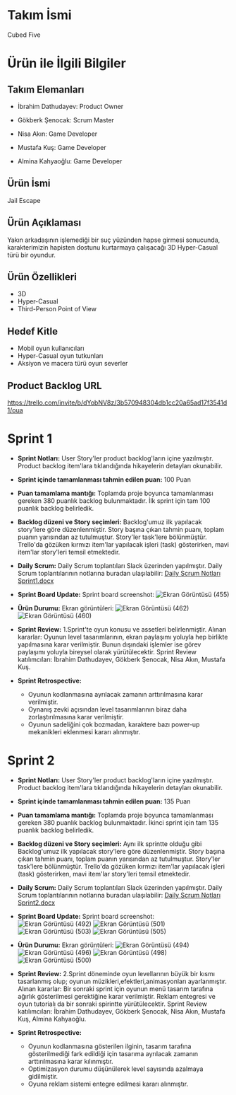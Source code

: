# Takım İsmi
Cubed Five

# Ürün ile İlgili Bilgiler

## Takım Elemanları
* İbrahim Dathudayev: Product Owner

* Gökberk Şenocak: Scrum Master

* Nisa Akın: Game Developer

* Mustafa Kuş: Game Developer

* Almina Kahyaoğlu: Game Developer

## Ürün İsmi
Jail Escape
## Ürün Açıklaması
Yakın arkadaşının işlemediği bir suç yüzünden hapse girmesi sonucunda, karakterimizin hapisten dostunu kurtarmaya çalışacağı 3D Hyper-Casual türü bir oyundur.
## Ürün Özellikleri
* 3D
* Hyper-Casual
* Third-Person Point of View
## Hedef Kitle
* Mobil oyun kullanıcıları
* Hyper-Casual oyun tutkunları
* Aksiyon ve macera türü oyun severler
## Product Backlog URL
https://trello.com/invite/b/dYobNV8z/3b570948304db1cc20a65ad17f3541d1/oua

# Sprint 1
* **Sprint Notları:** User Story'ler product backlog'ların içine yazılmıştır. Product backlog item'lara tıklandığında hikayelerin detayları okunabilir.
* **Sprint içinde tamamlanması tahmin edilen puan:** 100 Puan
* **Puan tamamlama mantığı:** Toplamda proje boyunca tamamlanması gereken 380 puanlık backlog bulunmaktadır. İlk sprint için tam 100 puanlık backlog belirledik.
* **Backlog düzeni ve Story seçimleri:** Backlog'umuz ilk yapılacak story'lere göre düzenlenmiştir. Story başına çıkan tahmin puanı, toplam puanın yarısından az tutulmuştur. Story'ler task'lere bölünmüştür. Trello'da gözüken kırmızı item'lar yapılacak işleri (task) gösterirken, mavi item'lar story'leri temsil etmektedir.
* **Daily Scrum:** Daily Scrum toplantıları Slack üzerinden yapılmıştır. Daily Scrum toplantılarının notlarına buradan ulaşılabilir: 
[Daily Scrum Notları Sprint1.docx](https://github.com/gokberksenocak/UnityGrup125/files/8646673/Daily.Scrum.Notlari.Sprint1.docx)

* **Sprint Board Update:** Sprint board screenshot: ![Ekran Görüntüsü (455)](https://user-images.githubusercontent.com/102216059/167288878-c919f728-1b24-4447-99d7-2bfaa9b19b13.png)

* **Ürün Durumu:** Ekran görüntüleri: ![Ekran Görüntüsü (462)](https://user-images.githubusercontent.com/102216059/167289553-42796d8c-e6c3-43d8-85e7-efd13f475036.png)
![Ekran Görüntüsü (460)](https://user-images.githubusercontent.com/102216059/167289493-9a2998dc-6873-4e98-bb80-40e738897651.png)

* **Sprint Review:** 1.Sprint'te oyun konusu ve assetleri belirlenmiştir. Alınan kararlar: Oyunun level tasarımlarının, ekran paylaşımı yoluyla hep birlikte yapılmasına karar verilmiştir. Bunun dışındaki işlemler ise görev paylaşımı yoluyla bireysel olarak yürütülecektir.
Sprint Review katılımcıları: İbrahim Dathudayev, Gökberk Şenocak, Nisa Akın, Mustafa Kuş.   

* **Sprint Retrospective:** 
    - Oyunun kodlanmasına ayrılacak zamanın arttırılmasına karar verilmiştir.
    - Oynanış zevki açısından level tasarımlarının biraz daha zorlaştırılmasına karar verilmiştir.
    - Oyunun sadeliğini çok bozmadan, karaktere bazı power-up mekanikleri eklenmesi kararı alınmıştır.
 
 # Sprint 2
* **Sprint Notları:** User Story'ler product backlog'ların içine yazılmıştır. Product backlog item'lara tıklandığında hikayelerin detayları okunabilir.
* **Sprint içinde tamamlanması tahmin edilen puan:** 135 Puan
* **Puan tamamlama mantığı:** Toplamda proje boyunca tamamlanması gereken 380 puanlık backlog bulunmaktadır. İkinci sprint için tam 135 puanlık backlog belirledik.
* **Backlog düzeni ve Story seçimleri:** Aynı ilk sprintte olduğu gibi Backlog'umuz ilk yapılacak story'lere göre düzenlenmiştir. Story başına çıkan tahmin puanı, toplam puanın yarısından az tutulmuştur. Story'ler task'lere bölünmüştür. Trello'da gözüken kırmızı item'lar yapılacak işleri (task) gösterirken, mavi item'lar story'leri temsil etmektedir.
* **Daily Scrum:** Daily Scrum toplantıları Slack üzerinden yapılmıştır. Daily Scrum toplantılarının notlarına buradan ulaşılabilir: [Daily Scrum Notları Sprint2.docx](https://github.com/gokberksenocak/UnityGrup125/files/8748333/Daily.Scrum.Notlari.Sprint2.docx)

* **Sprint Board Update:** Sprint board screenshot: ![Ekran Görüntüsü (492)](https://user-images.githubusercontent.com/102216059/169669134-2ea0adf9-90cc-4be4-8471-c5b83d4e541e.png) ![Ekran Görüntüsü (501)](https://user-images.githubusercontent.com/102216059/169669140-31a21586-f858-4934-928b-391d7badb98b.png) ![Ekran Görüntüsü (503)](https://user-images.githubusercontent.com/102216059/169669147-a40f66e3-e241-400c-bcaa-86106593cd75.png) ![Ekran Görüntüsü (505)](https://user-images.githubusercontent.com/102216059/169669195-b8c36fa1-91c4-47e1-ad92-4af3c335ecc9.png)

* **Ürün Durumu:** Ekran görüntüleri: ![Ekran Görüntüsü (494)](https://user-images.githubusercontent.com/102216059/169669243-20184274-3716-4f6e-b5b1-f38a1ba09bc2.png) ![Ekran Görüntüsü (496)](https://user-images.githubusercontent.com/102216059/169669253-1d87df8f-8e27-4acf-ab9a-dba2f06c476d.png) ![Ekran Görüntüsü (498)](https://user-images.githubusercontent.com/102216059/169669260-87367538-cdb5-41e9-9065-576d2c3e983e.png) ![Ekran Görüntüsü (500)](https://user-images.githubusercontent.com/102216059/169669268-78c99ae4-2e72-469a-8717-adcd8dada688.png)

* **Sprint Review:** 2.Sprint döneminde oyun levellarının büyük bir kısmı tasarlanmış olup; oyunun müzikleri,efektleri,animasyonları ayarlanmıştır. Alınan kararlar: Bir sonraki sprint için oyunun menü tasarım tarafına ağırlık gösterilmesi gerektiğine karar verilmiştir. Reklam entegresi ve oyun tutorialı da bir sonraki spirintte yürütülecektir.
Sprint Review katılımcıları: İbrahim Dathudayev, Gökberk Şenocak, Nisa Akın, Mustafa Kuş, Almina Kahyaoğlu.   

* **Sprint Retrospective:** 
    - Oyunun kodlanmasına gösterilen ilginin, tasarım tarafına gösterilmediği fark edildiği için tasarıma ayrılacak zamanın arttırılmasına karar kılınmıştır.
    - Optimizasyon durumu düşünülerek level sayısında azalmaya gidilmiştir.
    - Oyuna reklam sistemi entegre edilmesi kararı alınmıştır.
